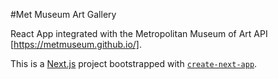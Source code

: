 #Met Museum Art Gallery

React App integrated with the Metropolitan Museum of Art API [https://metmuseum.github.io/].

This is a [Next.js](https://nextjs.org/) project bootstrapped with [`create-next-app`](https://github.com/vercel/next.js/tree/canary/packages/create-next-app).
